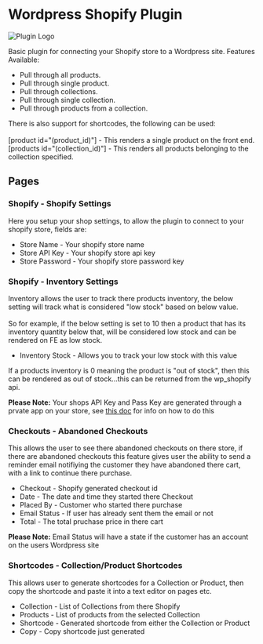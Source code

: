<h1>Wordpress Shopify Plugin</h1>

<img src="https://github.com/propcom/wp_shopify/blob/master/admin/images/plugin-logo.png" alt="Plugin Logo"/>

<p>
 Basic plugin for connecting your Shopify store to a Wordpress site.
 Features Available:
 <ul>
  <li>Pull through all products.</li>
  <li>Pull through single product.</li>
  <li>Pull through collections.</li>
  <li>Pull through single collection.</li>
  <li>Pull through products from a collection.</li>
 </ul>
</p>

<p>
  There is also support for shortcodes, the following can be used:<br><br>
  [product id="(product_id)"] - This renders a single product on the front end.<br>
  [products id="(collection_id)"] - This renders all products belonging to the collection specified.
</p>

<h2>Pages</h2>

<h3>Shopify - Shopify Settings</h3>
<p>
  Here you setup your shop settings, to allow the plugin to connect to your shopify store, fields are:
  <ul>
   <li>Store Name - Your shopify store name</li>
   <li>Store API Key - Your shopify store api key</li>
   <li>Store Password - Your shopify store password key</li>
  </ul>
</p>

<h3>Shopify - Inventory Settings</h3>
<p>
  Inventory allows the user to track there products inventory, the below setting will track what is considered "low stock" based on below value.<br><br>
  So for example, if the below setting is set to 10 then a product that has its inventory quantity below that, will be considered low stock and can be rendered on FE as low stock.
  <ul>
    <li>Inventory Stock - Allows you to track your low stock with this value</li>
  </ul>
  If a products inventory is 0 meaning the product is "out of stock", then this can be rendered as out of stock...this can be returned from the wp_shopify api.
</p>

<b>Please Note:</b> Your shops API Key and Pass Key are generated through a prvate app on your store, see <a href="https://help.shopify.com/api/guides/api-credentials#get-credentials-through-the-shopify-admin" target="_blank">this doc</a> for info on how to do this

<h3>Checkouts - Abandoned Checkouts</h3>
<p>
  This allows the user to see there abandoned checkouts on there store, if there are abandoned checkouts this feature gives user the ability to send a reminder email notifiying the customer they have abandoned there cart, with a link to continue there purchase.
  <ul>
   <li>Checkout - Shopify generated checkout id</li>
   <li>Date - The date and time they started there Checkout</li>
   <li>Placed By - Customer who started there purchase</li>
   <li>Email Status - If user has already sent them the email or not</li>
   <li>Total - The total pruchase price in there cart</li>
  </ul>
</p>

<b>Please Note:</b> Email Status will have a state if the customer has an account on the users Wordpress site

<h3>Shortcodes - Collection/Product Shortcodes</h3>
<p>
  This allows user to generate shortcodes for a Collection or Product, then copy the shortcode and paste it into a text editor on pages etc.
  <ul>
   <li>Collection - List of Collections from there Shopify</li>
   <li>Products - List of products from the selected Collection</li>
   <li>Shortcode - Generated shortcode from either the Collection or Product</li>
   <li>Copy - Copy shortcode just generated</li>
  </ul>
</p>
